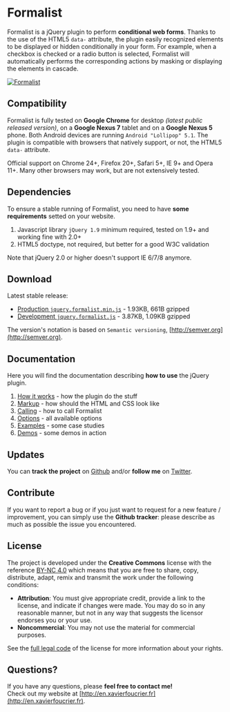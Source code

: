 Formalist
=========
Formalist is a jQuery plugin to perform **conditional web forms**. Thanks to the use of the HTML5 `data-` attribute, the plugin easily recognized elements to be displayed or hidden conditionally in your form. For example, when a checkbox is checked or a radio button is selected, Formalist will automatically performs the corresponding actions by masking or displaying the elements in cascade.

[![Formalist](https://raw.github.com/xavierfoucrier/Formalist/master/logo.png "Formalist")](https://xavierfoucrier.github.io/formalist)


Compatibility
-------------
Formalist is fully tested on **Google Chrome** for desktop *(latest public released version)*, on a **Google Nexus 7** tablet and on a **Google Nexus 5** phone. Both Android devices are running `Android "Lollipop" 5.1`. The plugin is compatible with browsers that natively support, or not, the HTML5 `data-` attribute.

Official support on Chrome 24+, Firefox 20+, Safari 5+, IE 9+ and Opera 11+. Many other browsers may work, but are not extensively tested.


Dependencies
------------
To ensure a stable running of Formalist, you need to have **some requirements** setted on your website.

1. Javascript library `jQuery 1.9` minimum required, tested on 1.9+ and working fine with 2.0+
3. HTML5 doctype, not required, but better for a good W3C validation

Note that jQuery 2.0 or higher doesn't support IE 6/7/8 anymore.


Download
--------
Latest stable release:

- [Production `jquery.formalist.min.js`](https://raw.github.com/xavierfoucrier/Formalist/master/jquery.formalist.min.js) - 1.93KB, 661B gzipped
- [Development `jquery.formalist.js`](https://raw.github.com/xavierfoucrier/Formalist/master/jquery.formalist.js) - 3.87KB, 1.09KB gzipped

The version's notation is based on `Semantic versioning`, [http://semver.org](http://semver.org).


Documentation
-------------
Here you will find the documentation describing **how to use** the jQuery plugin.

1. [How it works](https://github.com/xavierfoucrier/Formalist/blob/master/DOCUMENTATION.md#how-it-works) - how the plugin do the stuff
2. [Markup](https://github.com/xavierfoucrier/Formalist/blob/master/DOCUMENTATION.md#markup) - how should the HTML and CSS look like
3. [Calling](https://github.com/xavierfoucrier/Formalist/blob/master/DOCUMENTATION.md#calling) - how to call Formalist
4. [Options](https://github.com/xavierfoucrier/Formalist/blob/master/DOCUMENTATION.md#options) - all available options
5. [Examples](https://github.com/xavierfoucrier/Formalist/blob/master/DOCUMENTATION.md#examples) - some case studies
6. [Demos](https://github.com/xavierfoucrier/Formalist/blob/master/DOCUMENTATION.md#demos) - some demos in action


Updates
-------
You can **track the project** on [Github](http://github.com/xavierfoucrier) and/or **follow me** on [Twitter](http://twitter.com/xavierfoucrier).


Contribute
----------
If you want to report a bug or if you just want to request for a new feature / improvement, you can simply use the **Github tracker**: please describe as much as possible the issue you encountered.


License
-------
The project is developed under the **Creative Commons** license with the reference [BY-NC 4.0](http://creativecommons.org/licenses/by-nc/4.0/) which means that you are free to share, copy, distribute, adapt, remix and transmit the work under the following conditions:

- **Attribution**: You must give appropriate credit, provide a link to the license, and indicate if changes were made. You may do so in any reasonable manner, but not in any way that suggests the licensor endorses you or your use.
- **Noncommercial**: You may not use the material for commercial purposes.

See the [full legal code](http://creativecommons.org/licenses/by-nc/4.0/) of the license for more information about your rights.


Questions?
----------
If you have any questions, please **feel free to contact me!**  
Check out my website at [http://en.xavierfoucrier.fr](http://en.xavierfoucrier.fr).
